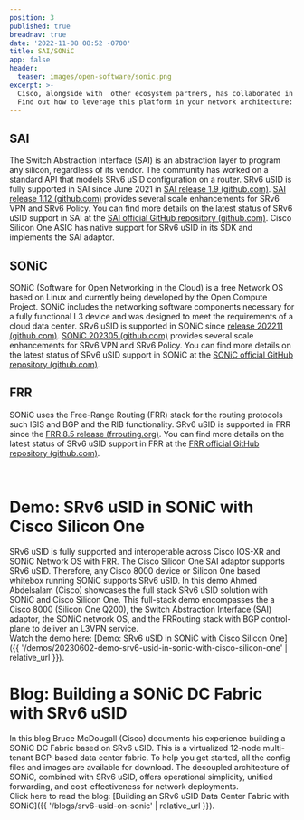 ```yaml
---
position: 3
published: true
breadnav: true
date: '2022-11-08 08:52 -0700'
title: SAI/SONiC
app: false
header:
  teaser: images/open-software/sonic.png
excerpt: >-
  Cisco, alongside with  other ecosystem partners, has collaborated in the development of the SRv6 uSID implementation in SONiC/SAI.
  Find out how to leverage this platform in your network architecture:
---
```


##	SAI
The Switch Abstraction Interface (SAI) is an abstraction layer to program any silicon, regardless of its vendor. The community has worked on a standard API that models SRv6 uSID configuration on a router.
SRv6 uSID is fully supported in SAI since June 2021 in [SAI release 1.9 (github.com)](https://github.com/opencomputeproject/SAI/blob/master/doc/SAI-IPv6-Segment-Routing-Update.md). [SAI release 1.12 (github.com)](https://github.com/opencomputeproject/SAI/blob/master/doc/SAI-IPv6-Segment-Routing-VPN.md) provides several scale enhancements for SRv6 VPN and SRv6 Policy.
You can find more details on the latest status of SRv6 uSID support in SAI at the [SAI official GitHub repository (github.com)](https://github.com/opencomputeproject/SAI/tree/master/doc).
Cisco Silicon One ASIC has native support for SRv6 uSID in its SDK and implements the SAI adaptor.

##	SONiC
SONiC (Software for Open Networking in the Cloud) is a free Network OS based on Linux and currently being developed by the Open Compute Project. SONiC includes the networking software components necessary for a fully functional L3 device and was designed to meet the requirements of a cloud data center.
SRv6 uSID is supported in SONiC since [release 202211 (github.com)](https://github.com/sonic-net/SONiC/tree/master/doc/srv6). [SONiC 202305 (github.com)](https://github.com/sonic-net/SONiC/pull/1252) provides several scale enhancements for SRv6 VPN and SRv6 Policy.
You can find more details on the latest status of SRv6 uSID support in SONiC at the [SONiC official GitHub repository (github.com)](https://github.com/sonic-net/SONiC/tree/master/doc/srv6).

##	FRR
SONiC uses the Free-Range Routing (FRR) stack for the routing protocols such ISIS and BGP and the RIB functionality. SRv6 uSID is supported in FRR since the [FRR 8.5 release (frrouting.org)](https://frrouting.org/release/8.5/).
You can find more details on the latest status of SRv6 uSID support in FRR at the [FRR official GitHub repository (github.com)](https://github.com/FRRouting/frr/releases).

<br />

# Demo: SRv6 uSID in SONiC with Cisco Silicon One
SRv6 uSID is fully supported and interoperable across Cisco IOS-XR and SONiC Network OS with FRR.
The Cisco Silicon One SAI adaptor supports SRv6 uSID. Therefore, any Cisco 8000 device or Silicon One based whitebox running SONiC supports SRv6 uSID.
In this demo Ahmed Abdelsalam (Cisco) showcases the full stack SRv6 uSID solution with SONiC and Cisco Silicon One. This full-stack demo encompasses the a Cisco 8000 (Silicon One Q200), the Switch Abstraction Interface (SAI) adaptor, the SONiC network OS, and the FRRouting stack with BGP control-plane to deliver an L3VPN service.
<br />Watch the demo here: [Demo: SRv6 uSID in SONiC with Cisco Silicon One]({{ '/demos/20230602-demo-srv6-usid-in-sonic-with-cisco-silicon-one' | relative_url }}).

# Blog: Building a SONiC DC Fabric with SRv6 uSID
In this blog Bruce McDougall (Cisco) documents his experience building a SONiC DC Fabric based on SRv6 uSID. This is a virtualized 12-node multi-tenant BGP-based data center fabric. To help you get started, all the config files and images are available for download.
The decoupled architecture of SONiC, combined with SRv6 uSID, offers operational simplicity, unified forwarding, and cost-effectiveness for network deployments.
<br />Click here to read the blog: [Building an SRv6 uSID Data Center Fabric with SONiC]({{ '/blogs/srv6-usid-on-sonic' | relative_url }}).

